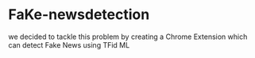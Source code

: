 # FaKe-newsdetection
 we decided to tackle this problem by creating a Chrome Extension which can detect Fake News using TFid ML
